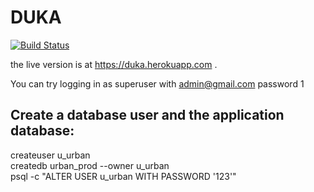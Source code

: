 # DUKA
[![Build Status](https://travis-ci.org/kipkemei/duka.svg?branch=master)](https://travis-ci.org/kipkemei/duka)

the live version is at https://duka.herokuapp.com .

You can try logging in as superuser with admin@gmail.com password 1


## Create a database user and the application database:
createuser u_urban <br>
createdb urban_prod --owner u_urban <br>
psql -c "ALTER USER u_urban WITH PASSWORD '123'" <br>

